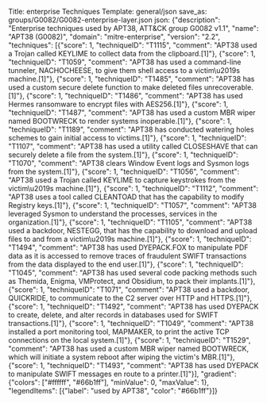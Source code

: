Title: enterprise Techniques
Template: general/json
save_as: groups/G0082/G0082-enterprise-layer.json
json: {"description": "Enterprise techniques used by APT38, ATT&CK group G0082 v1.1", "name": "APT38 (G0082)", "domain": "mitre-enterprise", "version": "2.2", "techniques": [{"score": 1, "techniqueID": "T1115", "comment": "APT38 used a Trojan called KEYLIME to collect data from the clipboard.[1]"}, {"score": 1, "techniqueID": "T1059", "comment": "APT38 has used a command-line tunneler, NACHOCHEESE, to give them shell access to a victim\u2019s machine.[1]"}, {"score": 1, "techniqueID": "T1485", "comment": "APT38 has used a custom secure delete function to make deleted files unrecoverable.[1]"}, {"score": 1, "techniqueID": "T1486", "comment": "APT38 has used Hermes ransomware to encrypt files with AES256.[1]"}, {"score": 1, "techniqueID": "T1487", "comment": "APT38 has used a custom MBR wiper named BOOTWRECK to render systems inoperable.[1]"}, {"score": 1, "techniqueID": "T1189", "comment": "APT38 has conducted watering holes schemes to gain initial access to victims.[1]"}, {"score": 1, "techniqueID": "T1107", "comment": "APT38 has used a utility called CLOSESHAVE that can securely delete a file from the system.[1]"}, {"score": 1, "techniqueID": "T1070", "comment": "APT38 clears Window Event logs and Sysmon logs from the system.[1]"}, {"score": 1, "techniqueID": "T1056", "comment": "APT38 used a Trojan called KEYLIME to capture keystrokes from the victim\u2019s machine.[1]"}, {"score": 1, "techniqueID": "T1112", "comment": "APT38 uses a tool called CLEANTOAD that has the capability to modify Registry keys.[1]"}, {"score": 1, "techniqueID": "T1057", "comment": "APT38 leveraged Sysmon to understand the processes, services in the organization.[1]"}, {"score": 1, "techniqueID": "T1105", "comment": "APT38 used a backdoor, NESTEGG, that has the capability to download and upload files to and from a victim\u2019s machine.[1]"}, {"score": 1, "techniqueID": "T1494", "comment": "APT38 has used DYEPACK.FOX to manipulate PDF data as it is accessed to remove traces of fraudulent SWIFT transactions from the data displayed to the end user.[1]"}, {"score": 1, "techniqueID": "T1045", "comment": "APT38 has used several code packing methods such as Themida, Enigma, VMProtect, and Obsidium, to pack their implants.[1]"}, {"score": 1, "techniqueID": "T1071", "comment": "APT38 used a backdoor, QUICKRIDE, to communicate to the C2 server over HTTP and HTTPS.[1]"}, {"score": 1, "techniqueID": "T1492", "comment": "APT38 has used DYEPACK to create, delete, and alter records in databases used for SWIFT transactions.[1]"}, {"score": 1, "techniqueID": "T1049", "comment": "APT38 installed a port monitoring tool, MAPMAKER, to print the active TCP connections on the local system.[1]"}, {"score": 1, "techniqueID": "T1529", "comment": "APT38 has used a custom MBR wiper named BOOTWRECK, which will initiate a system reboot after wiping the victim's MBR.[1]"}, {"score": 1, "techniqueID": "T1493", "comment": "APT38 has used DYEPACK to manipulate SWIFT messages en route to a printer.[1]"}], "gradient": {"colors": ["#ffffff", "#66b1ff"], "minValue": 0, "maxValue": 1}, "legendItems": [{"label": "used by APT38", "color": "#66b1ff"}]}